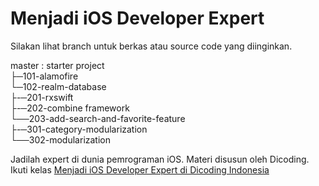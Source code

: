 # Menjadi iOS Developer Expert

Silakan lihat branch untuk berkas atau source code yang diinginkan.

master : starter project  
├─101-alamofire  
└─102-realm-database  
    ├-─201-rxswift  
    ├-─202-combine framework  
    └──203-add-search-and-favorite-feature  
         ├-─301-category-modularization  
         └──302-modularization  

Jadilah expert di dunia pemrograman iOS. Materi disusun oleh Dicoding. Ikuti kelas [Menjadi iOS Developer Expert di Dicoding Indonesia](https://www.dicoding.com/academies/209/)
